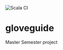 ![Scala CI](https://github.com/zyuiop/gloveguide/workflows/Scala%20CI/badge.svg)

# gloveguide
Master Semester project
